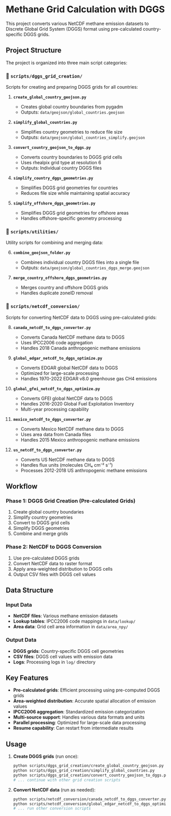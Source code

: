 # Methane Grid Calculation with DGGS

This project converts various NetCDF methane emission datasets to Discrete Global Grid System (DGGS) format using pre-calculated country-specific DGGS grids.

## Project Structure

The project is organized into three main script categories:

### 📁 `scripts/dggs_grid_creation/`
Scripts for creating and preparing DGGS grids for all countries:

1. **`create_global_country_geojson.py`**
   - Creates global country boundaries from pygadm
   - Outputs: `data/geojson/global_countries.geojson`

2. **`simplify_global_countries.py`**
   - Simplifies country geometries to reduce file size
   - Outputs: `data/geojson/global_countries_simplify.geojson`

3. **`convert_country_geojson_to_dggs.py`**
   - Converts country boundaries to DGGS grid cells
   - Uses rhealpix grid type at resolution 6
   - Outputs: Individual country DGGS files

4. **`simplify_country_dggs_geometries.py`**
   - Simplifies DGGS grid geometries for countries
   - Reduces file size while maintaining spatial accuracy

5. **`simplify_offshore_dggs_geometries.py`**
   - Simplifies DGGS grid geometries for offshore areas
   - Handles offshore-specific geometry processing

### 📁 `scripts/utilities/`
Utility scripts for combining and merging data:

6. **`combine_geojson_folder.py`**
   - Combines individual country DGGS files into a single file
   - Outputs: `data/geojson/global_countries_dggs_merge.geojson`

7. **`merge_country_offshore_dggs_geometries.py`**
   - Merges country and offshore DGGS grids
   - Handles duplicate zoneID removal

### 📁 `scripts/netcdf_conversion/`
Scripts for converting NetCDF data to DGGS using pre-calculated grids:

8. **`canada_netcdf_to_dggs_converter.py`**
   - Converts Canada NetCDF methane data to DGGS
   - Uses IPCC2006 code aggregation
   - Handles 2018 Canada anthropogenic methane emissions

9. **`global_edgar_netcdf_to_dggs_optimize.py`**
   - Converts EDGAR global NetCDF data to DGGS
   - Optimized for large-scale processing
   - Handles 1970-2022 EDGAR v8.0 greenhouse gas CH4 emissions

10. **`global_gfei_netcdf_to_dggs_optimize.py`**
    - Converts GFEI global NetCDF data to DGGS
    - Handles 2016-2020 Global Fuel Exploitation Inventory
    - Multi-year processing capability

11. **`mexico_netcdf_to_dggs_converter.py`**
    - Converts Mexico NetCDF methane data to DGGS
    - Uses area data from Canada files
    - Handles 2015 Mexico anthropogenic methane emissions

12. **`us_netcdf_to_dggs_converter.py`**
    - Converts US NetCDF methane data to DGGS
    - Handles flux units (molecules CH₄ cm⁻² s⁻¹)
    - Processes 2012-2018 US anthropogenic methane emissions

## Workflow

### Phase 1: DGGS Grid Creation (Pre-calculated Grids)
1. Create global country boundaries
2. Simplify country geometries
3. Convert to DGGS grid cells
4. Simplify DGGS geometries
5. Combine and merge grids

### Phase 2: NetCDF to DGGS Conversion
1. Use pre-calculated DGGS grids
2. Convert NetCDF data to raster format
3. Apply area-weighted distribution to DGGS cells
4. Output CSV files with DGGS cell values

## Data Structure

### Input Data
- **NetCDF files**: Various methane emission datasets
- **Lookup tables**: IPCC2006 code mappings in `data/lookup/`
- **Area data**: Grid cell area information in `data/area_npy/`

### Output Data
- **DGGS grids**: Country-specific DGGS cell geometries
- **CSV files**: DGGS cell values with emission data
- **Logs**: Processing logs in `log/` directory

## Key Features

- **Pre-calculated grids**: Efficient processing using pre-computed DGGS grids
- **Area-weighted distribution**: Accurate spatial allocation of emission values
- **IPCC2006 aggregation**: Standardized emission categorization
- **Multi-source support**: Handles various data formats and units
- **Parallel processing**: Optimized for large-scale data processing
- **Resume capability**: Can restart from intermediate results

## Usage

1. **Create DGGS grids** (run once):
   ```bash
   python scripts/dggs_grid_creation/create_global_country_geojson.py
   python scripts/dggs_grid_creation/simplify_global_countries.py
   python scripts/dggs_grid_creation/convert_country_geojson_to_dggs.py
   # ... continue with other grid creation scripts
   ```

2. **Convert NetCDF data** (run as needed):
   ```bash
   python scripts/netcdf_conversion/canada_netcdf_to_dggs_converter.py
   python scripts/netcdf_conversion/global_edgar_netcdf_to_dggs_optimize.py
   # ... run other conversion scripts
   ```

